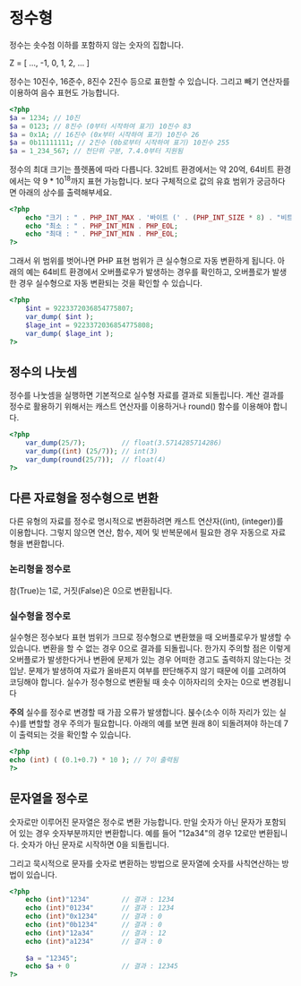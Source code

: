 # 정수형

정수는 솟수첨 이하를 포함하지 않는 숫자의 집합니다.

Z = [ ..., -1, 0, 1, 2, ... ]

정수는 10진수, 16준수, 8진수 2진수 등으로 표한할 수 있습니다. 그리고 빼기 연산자를 이용하여 음수 표현도 가능합니다.
```php
<?php
$a = 1234; // 10진
$a = 0123; // 8진수 (0부터 시작하여 표기) 10진수 83
$a = 0x1A; // 16진수 (0x부터 시작하여 표기) 10진수 26
$a = 0b11111111; // 2진수 (0b로부터 시작하여 표기) 10진수 255
$a = 1_234_567; // 천단위 구분, 7.4.0부터 지원됨
```

정수의 최대 크기는 플렛폼에 따라 다릅니다. 32비트 환경에서는 약 20억, 64비트 환경에서는 약 9 * 10<sup>18</sup>까지 표현 가능합니다. 보다 구체적으로 값의 유효 범위가 궁금하다면 아래의 상수를 출력해부세요.
```php
<?php
    echo "크기 : " . PHP_INT_MAX . '바이트 (' . (PHP_INT_SIZE * 8) . "비트)" . PHP_EOL;
    echo "최소 : " . PHP_INT_MIN . PHP_EOL;
    echo "최대 : " . PHP_INT_MIN . PHP_EOL; 
?>
```
그래서 위 범위를 벗어나면 PHP 표현 범위가 큰 실수형으로 자동 변환하게 됩니다.
아래의 예는 64비트 환경에서 오버플로우가 발생하는 경우를 확인하고, 오버플로가 발생한 경우 실수형으로 자동 변환되는 것을 확인할 수 있습니다.
```php
<?php
    $int = 9223372036854775807;
    var_dump( $int );
    $lage_int = 9223372036854775808;
    var_dump( $lage_int );
?>
```
## 정수의 나눗셈
정수를 나눗셈을 실행하면 기본적으로 실수형 자료를 결과로 되돌립니다.
계산 결과를 정수로 활용하기 위해서는 캐스트 연산자를 이용하거나 round() 함수를 이용해야 합니다.
```php
<?php
    var_dump(25/7);         // float(3.5714285714286)
    var_dump((int) (25/7)); // int(3)
    var_dump(round(25/7));  // float(4)
?>
```

## 다른 자료형을 정수형으로 변환
다른 유형의 자료를 정수로 명시적으로 변환하려면 캐스트 연산자((int), (integer))를 이용합니다. 그렇지 않으면 연산, 함수, 제어 및 반복문에서 필요한 경우 자동으로 자료형을 변환합니다.

### 논리형을 정수로
참(True)는 1로, 거짓(False)은 0으로 변환됩니다.

### 실수형을 정수로
실수형은 정수보다 표현 범위가 크므로 정수형으로 변환했을 때 오버플로우가 발생할 수 있습니다. 변환을 할 수 없는 경우 0으로 결과를 되돌립니다.
한가지 주의할 점은 이렇게 오버플로가 발생한다거나 변환에 문제가 있는 경우 어떠한 경고도 출력하지 않는다는 것입낟.
문제가 발생하여 자료가 올바른지 여부를 판단해주지 않기 때문에 이를 고려하여 코딩해야 합니다.
실수가 정수형으로 변환될 때 솟수 이하자리의 숫자는 0으로 변경됩니다

**주의** 실수를 정수로 변경할 때 가끔 오류가 발생합니다. 붅수(소수 이하 자리가 있는 실수)를 변할할 경우 주의가 필요합니다. 아래의 예를 보면 원래 8이 되돌려져야 하는데 7이 출력되는 것을 확인할 수 있습니다.
```php
<?php
echo (int) ( (0.1+0.7) * 10 ); // 7이 출력됨
?>
```

## 문자열을 정수로
숫자로만 이루어진 문자열은 정수로 변환 가능합니다. 만일 숫자가 아닌 문자가 포함되어 있는 경우 숫자부분까지만 변환합니다. 예를 들어 "12a34"의 경우 12로만 변환됩니다.
숫자가 아닌 문자로 시작하면 0을 되돌립니다.

그리고 묵시적으로 문자를 숫자로 변환하는 방법으로 문자열에 숫자를 사칙연산하는 방법이 있습니다.
```php
<?php
    echo (int)"1234"        // 결과 : 1234
    echo (int)"01234"       // 결과 : 1234
    echo (int)"0x1234"      // 결과 : 0
    echo (int)"0b1234"      // 결과 : 0
    echo (int)"12a34"       // 결과 : 12
    echo (int)"a1234"       // 결과 : 0
    
    $a = "12345";
    echo $a + 0             // 결과 : 12345
?>
```